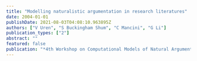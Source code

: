 ```yaml
---
title: "Modelling naturalistic argumentation in research literatures"
date: 2004-01-01
publishDate: 2021-08-03T04:08:10.963895Z
authors: ["V Uren", "S Buckingham Shum", "C Mancini", "G Li"]
publication_types: ["2"]
abstract: ""
featured: false
publication: "*4th Workshop on Computational Models of Natural Argument*"
---
```


